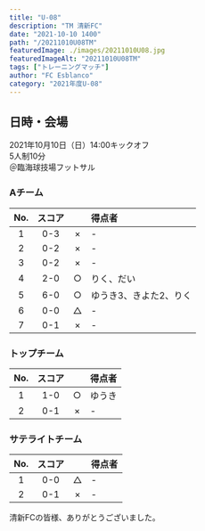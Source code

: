 ```yaml
---
title: "U-08"
description: "TM 清新FC"
date: "2021-10-10 1400"
path: "/20211010U08TM"
featuredImage: ./images/20211010U08.jpg
featuredImageAlt: "20211010U08TM"
tags: ["トレーニングマッチ"]
author: "FC Esblanco"
category: "2021年度U-08"
---
```


## 日時・会場

2021年10月10日（日）14:00キックオフ  
5人制10分  
＠臨海球技場フットサル

### Aチーム

| No.| スコア |   | 得点者  |
|:--:|:------:|:-:|:--------|
| 1  | 0-3 | × |- |
| 2  | 0-2 | × |- |
| 3  | 0-2 | × |- |
| 4  | 2-0 | ○ |りく、だい |
| 5  | 6-0 | ○ |ゆうき3、きよた2、りく|
| 6  | 0-0 | △ |- |
| 7  | 0-1 | × |- |


### トップチーム

| No.| スコア |   | 得点者  |
|:--:|:------:|:-:|:--------|
| 1  | 1-0 | ○ |ゆうき|
| 2  | 0-1 | × |- |

### サテライトチーム

| No.| スコア |   | 得点者  |
|:--:|:------:|:-:|:--------|
| 1  | 0-0 | △ |- |
| 2  | 0-1 | × |- |

清新FCの皆様、ありがとうございました。
